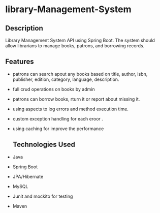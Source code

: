 # library-Management-System

## Description
Library Management System API using Spring Boot. The system should allow librarians to manage books, patrons, and borrowing records.

## Features
- patrons can search apout any books based on title, author, isbn, publisher, edition, category, language, description.
- full crud operations on books by admin
- patrons can borrow books, rturn it or report about missing it.
- using aspects to log errors and method execution time.
- custom exception handling for each eroor .
- using caching for improve the performance


  ## Technologies Used
- Java
- Spring Boot
- JPA/Hibernate
- MySQL
- Junit and mockito for testing
- Maven



